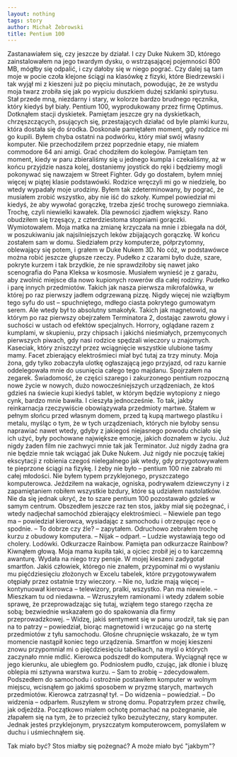 ```yaml
---
layout: nothing
tags: story
author: Michał Żebrowski
title: Pentium 100
---
```

Zastanawiałem się, czy jeszcze by działał. I czy Duke Nukem 3D, którego zainstalowałem na jego twardym dysku, o wstrząsającej pojemności 800 MB, mógłby się odpalić, i czy dałoby się w niego pograć. Czy dalej są tam moje w pocie czoła klejone ściągi na klasówkę z fizyki, które Biedrzewski i tak wyjął mi z kieszeni już po pięciu minutach, powodując, że ze wstydu moja twarz zrobiła się jak po wypiciu duszkiem dużej szklanki spirytusu. Stał przede mną, niezdarny i stary, w kolorze bardzo brudnego ręcznika, który kiedyś był biały. Pentium 100, wyprodukowany przez firmę Optimus.
Dotknąłem stacji dyskietek. Pamiętam jeszcze gry na dyskietkach, chrzęszczących, psujących się, przestających działać od byle plamki kurzu, która dostała się do środka.
Doskonale pamiętałem moment, gdy rodzice mi go kupili. Byłem chyba ostatni na podwórku, który miał swój własny komputer. Nie przechodziłem przez poprzednie etapy, nie miałem commodore 64 ani amigi. Grać chodziłem do kolegów. Pamiętam ten moment, kiedy w paru zbieraliśmy się u jednego kumpla i czekaliśmy, aż w końcu przyjdzie nasza kolej, dostaniemy joystick do ręki i będziemy mogli pokonywać się nawzajem w Street Fighter.
Gdy go dostałem, byłem mniej więcej w piątej klasie podstawówki. Rodzice wręczyli mi go w niedzielę, bo wtedy wypadały moje urodziny. Byłem tak zdeterminowany, by pograć, że musiałem zrobić wszystko, aby nie iść do szkoły. Kumpel powiedział mi kiedyś, że aby wywołać gorączkę, trzeba zjeść trochę surowego ziemniaka. Trochę, czyli niewielki kawałek. Dla pewności zjadłem większy. Rano obudziłem się trzęsący, z czterdziestoma stopniami gorączki. Wymiotowałem. Moja matka na zmianę krzyczała na mnie i zbiegała na dół, w poszukiwaniu jak najsilniejszych leków zbijających gorączkę. W końcu zostałem sam w domu. Siedziałem przy komputerze, półprzytomny, oblewający się potem, i grałem w Duke Nukem 3D.
No cóż, w podstawówce można robić jeszcze głupsze rzeczy.
Pudełko z czarami było duże, szare, pokryte kurzem i tak brzydkie, że nie sprawdziłoby się nawet jako scenografia do Pana Kleksa w kosmosie. Musiałem wynieść je z garażu, aby zwolnić miejsce dla nowo kupionych rowerów dla całej rodziny. Pudełko i parę innych przedmiotów. Takich jak nasza pierwsza mikrofalówka, w której po raz pierwszy jadłem odgrzewaną pizzę. Nigdy więcej nie wziąłbym tego syfu do ust – spuchniętego, mdłego ciasta pokrytego gumowatym serem. Ale wtedy był to absolutny smakołyk. Takich jak magnetowid, na którym po raz pierwszy obejrzałem Terminatora 2, dostając zawrotu głowy i suchości w ustach od efektów specjalnych. Horrory, oglądane razem z kumplami, w skupieniu, przy chipsach i jakichś nieśmiałych, przemyconych pierwszych piwach, gdy nasi rodzice spędzali wieczory u znajomych. Kaseciak, który zniszczył przez wciągnięcie wszystkie ulubione taśmy mamy.
Facet zbierający elektrośmieci miał być tutaj za trzy minuty. Moja żona, gdy tylko zobaczyła ulotkę ogłaszającą jego przyjazd, od razu karnie oddelegowała mnie do usunięcia całego tego majdanu. Spojrzałem na zegarek. Świadomość, że części szarego i zakurzonego pentium rozpoczną nowe życie w nowych, dużo nowocześniejszych urządzeniach, że ktoś gdzieś na świecie kupi kiedyś tablet, w którym będzie wytopiony z niego cynk, bardzo mnie bawiła. I cieszyła jednocześnie. To tak, jakby reinkarnacja rzeczywiście obowiązywała przedmioty martwe.
Stałem w pełnym słońcu przed własnym domem, przed tą kupą martwego plastiku i metalu, myśląc o tym, że w tych urządzeniach, których nie byłoby sensu naprawiać nawet wtedy, gdyby z jakiegoś niejasnego powodu chciało się ich użyć, były pochowane największe emocje, jakich doznałem w życiu. Już nigdy żaden film nie zachwyci mnie tak jak Terminator. Już nigdy żadna gra nie będzie mnie tak wciągać jak Duke Nukem. Już nigdy nie poczuję takiej ekscytacji z robienia czegoś nielegalnego jak wtedy, gdy przygotowywałem te pieprzone ściągi na fizykę.
I żeby nie było – pentium 100 nie zabrało mi całej młodości. Nie byłem typem przyklejonego, pryszczatego komputerowca. Jeździłem na wakacje, ogniska, podrywałem dziewczyny i z zapamiętaniem robiłem wszystkie bzdury, które są udziałem nastolatków. Nie da się jednak ukryć, że to szare pentium 100 pozostawało gdzieś w samym centrum.
Obszedłem jeszcze raz ten stos, jakby miał się pożegnać, i wtedy nadjechał samochód zbierający elektrośmieci.
– Niewiele pan tego ma – powiedział kierowca, wysiadając z samochodu i otrzepując ręce o spodnie.
– To dobrze czy źle? – zapytałem. Odruchowo zebrałem trochę kurzu z obudowy komputera.
– Nijak – odparł. – Ludzie wystawiają tego od cholery. Lodówki. Odkurzacze Rainbow. Pamięta pan odkurzacze Rainbow?
Kiwnąłem głową. Moja mama kupiła taki, a ojciec zrobił jej o to karczemną awanturę. Wydała na niego trzy pensje.
W mojej kieszeni zadygotał smartfon. Jakiś człowiek, którego nie znałem, przypominał mi o wysłaniu mu pięćdziesięciu złożonych w Excelu tabelek, które przygotowywałem otępiały przez ostatnie trzy wieczory.
– Nie no, ludzie mają więcej – kontynuował kierowca – telewizory, pralki, wszystko. Pan ma niewiele.
– Mieszkam tu od niedawna. – Wzruszyłem ramionami i wtedy zdałem sobie sprawę, że przeprowadzając się tutaj, wziąłem tego starego rzęcha ze sobą; bezwiednie wskazałem go do spakowania dla firmy przeprowadzkowej.
– Widzę, jakiś sentyment się w panu urodził, tak się pan na to patrzy – powiedział, biorąc magnetowid i wrzucając go na stertę przedmiotów z tyłu samochodu. Głośne chrupnięcie wskazało, że w tym momencie nastąpił koniec tego urządzenia.
Smartfon w mojej kieszeni znowu przypomniał mi o pięćdziesięciu tabelkach, na myśl o których zaczynało mnie mdlić. Kierowca podszedł do komputera. Wyciągnął ręce w jego kierunku, ale ubiegłem go. Podniosłem pudło, czując, jak dłonie i bluzę oblepia mi sztywna warstwa kurzu.
– Sam to zrobię – zdecydowałem.
Podszedłem do samochodu i ostrożnie postawiłem komputer w wolnym miejscu, wcisnąłem go jakimś sposobem w pryzmę starych, martwych przedmiotów. Kierowca zatrzasnął tył.
– Do widzenia – powiedział.
– Do widzenia – odparłem.
Ruszyłem w stronę domu. Popatrzyłem przez chwilę, jak odjeżdża. Początkowo miałem ochotę pomachać na pożegnanie, ale złapałem się na tym, że to przecież tylko bezużyteczny, stary komputer. Jednak jesteś przyklejonym, pryszczatym komputerowcem, pomyślałem w duchu i uśmiechnąłem się.

Tak miało być? Stos miałby się pożegnać? A może miało być "jakbym"?